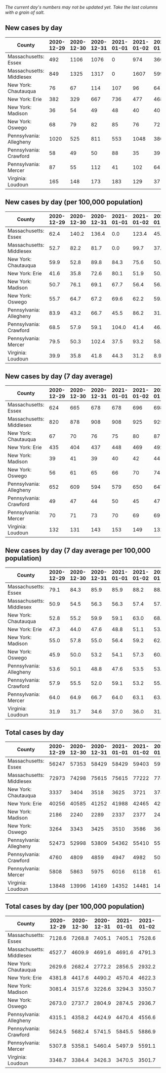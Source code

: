 _The current day's numbers may not be updated yet. Take the last columns with a grain of salt._
## New cases by day

| County | 2020-12-29 | 2020-12-30 | 2020-12-31 | 2021-01-01 | 2021-01-02 | 2021-01-03 | 2021-01-04 |
| --- | --- | --- | --- | --- | --- | --- | --- |
| Massachusetts: Essex | 492 | 1106 | 1076 | 0 | 974 | 360 |  |
| Massachusetts: Middlesex | 849 | 1325 | 1317 | 0 | 1607 | 599 |  |
| New York: Chautauqua | 76 | 67 | 114 | 107 | 96 | 64 | 130 |
| New York: Erie | 382 | 329 | 667 | 736 | 477 | 468 | 509 |
| New York: Madison | 36 | 54 | 49 | 48 | 40 | 40 | 41 |
| New York: Oswego | 68 | 79 | 82 | 85 | 76 | 72 | 62 |
| Pennsylvania: Allegheny | 1020 | 525 | 811 | 553 | 1048 | 380 | 472 |
| Pennsylvania: Crawford | 58 | 49 | 50 | 88 | 35 | 39 | 11 |
| Pennsylvania: Mercer | 87 | 55 | 112 | 41 | 102 | 64 | 41 |
| Virginia: Loudoun | 165 | 148 | 173 | 183 | 129 | 37 | 51 |

## New cases by day (per 100,000 population)

| County | 2020-12-29 | 2020-12-30 | 2020-12-31 | 2021-01-01 | 2021-01-02 | 2021-01-03 | 2021-01-04 |
| --- | --- | --- | --- | --- | --- | --- | --- |
| Massachusetts: Essex | 62.4 | 140.2 | 136.4 | 0.0 | 123.4 | 45.6 |  |
| Massachusetts: Middlesex | 52.7 | 82.2 | 81.7 | 0.0 | 99.7 | 37.2 |  |
| New York: Chautauqua | 59.9 | 52.8 | 89.8 | 84.3 | 75.6 | 50.4 | 102.4 |
| New York: Erie | 41.6 | 35.8 | 72.6 | 80.1 | 51.9 | 50.9 | 55.4 |
| New York: Madison | 50.7 | 76.1 | 69.1 | 67.7 | 56.4 | 56.4 | 57.8 |
| New York: Oswego | 55.7 | 64.7 | 67.2 | 69.6 | 62.2 | 59.0 | 50.8 |
| Pennsylvania: Allegheny | 83.9 | 43.2 | 66.7 | 45.5 | 86.2 | 31.2 | 38.8 |
| Pennsylvania: Crawford | 68.5 | 57.9 | 59.1 | 104.0 | 41.4 | 46.1 | 13.0 |
| Pennsylvania: Mercer | 79.5 | 50.3 | 102.4 | 37.5 | 93.2 | 58.5 | 37.5 |
| Virginia: Loudoun | 39.9 | 35.8 | 41.8 | 44.3 | 31.2 | 8.9 | 12.3 |

## New cases by day (7 day average)

| County | 2020-12-29 | 2020-12-30 | 2020-12-31 | 2021-01-01 | 2021-01-02 | 2021-01-03 | 2021-01-04 |
| --- | --- | --- | --- | --- | --- | --- | --- |
| Massachusetts: Essex | 624 | 665 | 678 | 678 | 696 | 698 |  |
| Massachusetts: Middlesex | 820 | 878 | 908 | 908 | 925 | 925 |  |
| New York: Chautauqua | 67 | 70 | 76 | 75 | 80 | 87 | 93 |
| New York: Erie | 435 | 404 | 437 | 448 | 469 | 492 | 510 |
| New York: Madison | 39 | 41 | 39 | 40 | 42 | 44 | 44 |
| New York: Oswego | 56 | 61 | 65 | 66 | 70 | 74 | 75 |
| Pennsylvania: Allegheny | 652 | 609 | 594 | 579 | 650 | 647 | 687 |
| Pennsylvania: Crawford | 49 | 47 | 44 | 50 | 45 | 47 | 47 |
| Pennsylvania: Mercer | 70 | 71 | 73 | 70 | 69 | 69 | 72 |
| Virginia: Loudoun | 132 | 131 | 143 | 153 | 149 | 131 | 127 |

## New cases by day (7 day average per 100,000 population)

| County | 2020-12-29 | 2020-12-30 | 2020-12-31 | 2021-01-01 | 2021-01-02 | 2021-01-03 | 2021-01-04 |
| --- | --- | --- | --- | --- | --- | --- | --- |
| Massachusetts: Essex | 79.1 | 84.3 | 85.9 | 85.9 | 88.2 | 88.5 |  |
| Massachusetts: Middlesex | 50.9 | 54.5 | 56.3 | 56.3 | 57.4 | 57.4 |  |
| New York: Chautauqua | 52.8 | 55.2 | 59.9 | 59.1 | 63.0 | 68.6 | 73.3 |
| New York: Erie | 47.3 | 44.0 | 47.6 | 48.8 | 51.1 | 53.6 | 55.5 |
| New York: Madison | 55.0 | 57.8 | 55.0 | 56.4 | 59.2 | 62.0 | 62.0 |
| New York: Oswego | 45.9 | 50.0 | 53.2 | 54.1 | 57.3 | 60.6 | 61.4 |
| Pennsylvania: Allegheny | 53.6 | 50.1 | 48.8 | 47.6 | 53.5 | 53.2 | 56.5 |
| Pennsylvania: Crawford | 57.9 | 55.5 | 52.0 | 59.1 | 53.2 | 55.5 | 55.5 |
| Pennsylvania: Mercer | 64.0 | 64.9 | 66.7 | 64.0 | 63.1 | 63.1 | 65.8 |
| Virginia: Loudoun | 31.9 | 31.7 | 34.6 | 37.0 | 36.0 | 31.7 | 30.7 |

## Total cases by day

| County | 2020-12-29 | 2020-12-30 | 2020-12-31 | 2021-01-01 | 2021-01-02 | 2021-01-03 | 2021-01-04 |
| --- | --- | --- | --- | --- | --- | --- | --- |
| Massachusetts: Essex | 56247 | 57353 | 58429 | 58429 | 59403 | 59763 |  |
| Massachusetts: Middlesex | 72973 | 74298 | 75615 | 75615 | 77222 | 77821 |  |
| New York: Chautauqua | 3337 | 3404 | 3518 | 3625 | 3721 | 3785 | 3915 |
| New York: Erie | 40256 | 40585 | 41252 | 41988 | 42465 | 42933 | 43442 |
| New York: Madison | 2186 | 2240 | 2289 | 2337 | 2377 | 2417 | 2458 |
| New York: Oswego | 3264 | 3343 | 3425 | 3510 | 3586 | 3658 | 3720 |
| Pennsylvania: Allegheny | 52473 | 52998 | 53809 | 54362 | 55410 | 55790 | 56262 |
| Pennsylvania: Crawford | 4760 | 4809 | 4859 | 4947 | 4982 | 5021 | 5032 |
| Pennsylvania: Mercer | 5808 | 5863 | 5975 | 6016 | 6118 | 6182 | 6223 |
| Virginia: Loudoun | 13848 | 13996 | 14169 | 14352 | 14481 | 14518 | 14569 |

## Total cases by day (per 100,000 population)

| County | 2020-12-29 | 2020-12-30 | 2020-12-31 | 2021-01-01 | 2021-01-02 | 2021-01-03 | 2021-01-04 |
| --- | --- | --- | --- | --- | --- | --- | --- |
| Massachusetts: Essex | 7128.6 | 7268.8 | 7405.1 | 7405.1 | 7528.6 | 7574.2 |  |
| Massachusetts: Middlesex | 4527.7 | 4609.9 | 4691.6 | 4691.6 | 4791.3 | 4828.5 |  |
| New York: Chautauqua | 2629.6 | 2682.4 | 2772.2 | 2856.5 | 2932.2 | 2982.6 | 3085.0 |
| New York: Erie | 4381.8 | 4417.6 | 4490.2 | 4570.4 | 4622.3 | 4673.2 | 4728.6 |
| New York: Madison | 3081.4 | 3157.6 | 3226.6 | 3294.3 | 3350.7 | 3407.1 | 3464.9 |
| New York: Oswego | 2673.0 | 2737.7 | 2804.9 | 2874.5 | 2936.7 | 2995.7 | 3046.5 |
| Pennsylvania: Allegheny | 4315.1 | 4358.2 | 4424.9 | 4470.4 | 4556.6 | 4587.8 | 4626.6 |
| Pennsylvania: Crawford | 5624.5 | 5682.4 | 5741.5 | 5845.5 | 5886.9 | 5933.0 | 5946.0 |
| Pennsylvania: Mercer | 5307.8 | 5358.1 | 5460.4 | 5497.9 | 5591.1 | 5649.6 | 5687.1 |
| Virginia: Loudoun | 3348.7 | 3384.4 | 3426.3 | 3470.5 | 3501.7 | 3510.7 | 3523.0 |
